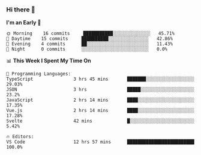 ### Hi there 👋

<!--
**alexanderniebuhr/alexanderniebuhr** is a ✨ _special_ ✨ repository because its `README.md` (this file) appears on your GitHub profile.

Here are some ideas to get you started:

- 🔭 I’m currently working on ...
- 🌱 I’m currently learning ...
- 👯 I’m looking to collaborate on ...
- 🤔 I’m looking for help with ...
- 💬 Ask me about ...
- 📫 How to reach me: ...
- 😄 Pronouns: ...
- ⚡ Fun fact: ...
-->

<!--START_SECTION:waka-->
**I'm an Early 🐤** 

```text
🌞 Morning    16 commits     ███████████░░░░░░░░░░░░░░   45.71% 
🌆 Daytime    15 commits     ██████████░░░░░░░░░░░░░░░   42.86% 
🌃 Evening    4 commits      ██░░░░░░░░░░░░░░░░░░░░░░░   11.43% 
🌙 Night      0 commits      ░░░░░░░░░░░░░░░░░░░░░░░░░   0.0%

```


📊 **This Week I Spent My Time On** 

```text
💬 Programming Languages: 
TypeScript               3 hrs 45 mins       ███████░░░░░░░░░░░░░░░░░░   29.03% 
JSON                     3 hrs               █████░░░░░░░░░░░░░░░░░░░░   23.2% 
JavaScript               2 hrs 14 mins       ████░░░░░░░░░░░░░░░░░░░░░   17.35% 
Vue.js                   2 hrs 14 mins       ████░░░░░░░░░░░░░░░░░░░░░   17.28% 
Svelte                   42 mins             █░░░░░░░░░░░░░░░░░░░░░░░░   5.42%

🔥 Editors: 
VS Code                  12 hrs 57 mins      █████████████████████████   100.0%

```


<!--END_SECTION:waka-->
